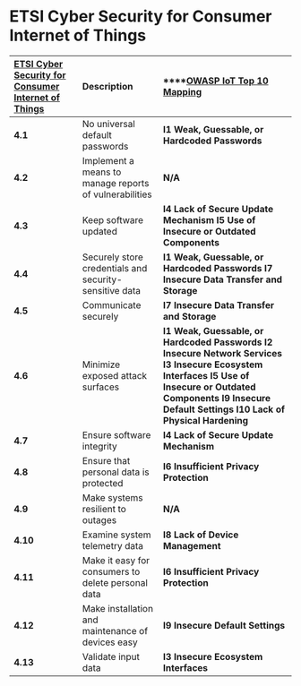 # ETSI Cyber Security for Consumer Internet of Things

| [**ETSI Cyber Security for Consumer Internet of Things** ](https://www.etsi.org/deliver/etsi_ts/103600_103699/103645/01.01.01_60/ts_103645v010101p.pdf) | **Description** | \*\*\*\*[**OWASP IoT Top 10 Mapping**](https://www.owasp.org/images/1/1c/OWASP-IoT-Top-10-2018-final.pdf) |
| :--- | :--- | :--- |
| **4.1** | No universal default passwords | **I1 Weak, Guessable, or Hardcoded Passwords** |
| **4.2** | Implement a means to manage reports of vulnerabilities | **N/A** |
| **4.3** | Keep software updated | **I4 Lack of Secure Update Mechanism**  **I5 Use of Insecure or Outdated Components** |
| **4.4** | Securely store credentials and security-sensitive data | **I1 Weak, Guessable, or Hardcoded Passwords**  **I7 Insecure Data Transfer and Storage** |
| **4.5** | Communicate securely | **I7 Insecure Data Transfer and Storage** |
| **4.6** | Minimize exposed attack surfaces | **I1 Weak, Guessable, or Hardcoded Passwords**  **I2 Insecure Network Services**  **I3 Insecure Ecosystem Interfaces**  **I5 Use of Insecure or Outdated Components**  **I9 Insecure Default Settings**  **I10 Lack of Physical Hardening** |
| **4.7** | Ensure software integrity | **I4 Lack of Secure Update Mechanism** |
| **4.8** | Ensure that personal data is protected | **I6 Insufficient Privacy Protection** |
| **4.9** | Make systems resilient to outages | **N/A** |
| **4.10** | Examine system telemetry data | **I8 Lack of Device Management** |
| **4.11** | Make it easy for consumers to delete personal data | **I6 Insufficient Privacy Protection** |
| **4.12** | Make installation and maintenance of devices easy | **I9 Insecure Default Settings** |
| **4.13** | Validate input data | **I3 Insecure Ecosystem Interfaces** |

